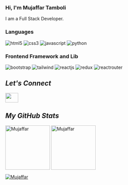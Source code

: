 
<!----------------------------------- About Section ------------------------------------>
<div>
  <h3>Hi, I'm Mujaffar Tamboli</h3>
  <p>I am a Full Stack Developer. 
    
  </p> 
</div>

<!----------------------------------- Tech Stack Section ------------------------------------>
<h3>Languages</h3>
<p>
    <img src="https://img.shields.io/badge/HTML5-E34F26?style=for-the-badge&logo=html5&logoColor=white" alt="html5" />
    <img src="https://img.shields.io/badge/CSS3-1572B6?style=for-the-badge&logo=css3&logoColor=white" alt="css3" />
    <img src="https://img.shields.io/badge/JavaScript-323330?style=for-the-badge&logo=javascript&logoColor=F7DF1E" alt="javascript" />
    <img src="https://img.shields.io/badge/Python-FFD43B?style=for-the-badge&logo=python&logoColor=blue" alt="python" />
    
</p>
<h3>Frontend Framework and Lib</h3>
<p>
    <img src="https://img.shields.io/badge/Bootstrap-563D7C?style=for-the-badge&logo=bootstrap&logoColor=white" alt="bootstrap" />
    <img src="https://img.shields.io/badge/Tailwind_CSS-38B2AC?style=for-the-badge&logo=tailwind-css&logoColor=white" alt="tailwind" />
    <img src="https://img.shields.io/badge/React JS-20232A?style=for-the-badge&logo=react&logoColor=61DAFB" alt="reactjs" />
    <img src="https://img.shields.io/badge/Redux Toolkit-593D88?style=for-the-badge&logo=redux&logoColor=white" alt="redux" />
    <img src="https://img.shields.io/badge/React_Router-CA4245?style=for-the-badge&logo=react-router&logoColor=white" alt="reactrouter" />
</p>

<!----------------------------------- Social Media Links Section ------------------------------------>

<h2><i>Let's Connect</i></h2>
<p align="left" >
 
  <a href="[(https://www.linkedin.com/in/mujaffar-tamboli-097409175)]" target="blank"><img align="center" src="https://raw.githubusercontent.com/rahuldkjain/github-profile-readme-generator/master/src/images/icons/Social/linked-in-alt.svg" alt="" height="30" width="40" /></a>
</p>

<!----------------------------------- GitHub Stats Section ------------------------------------>
<h2><i>My GitHub Stats</i></h2>
<p>
    <img align="center" src="https://github-readme-stats.vercel.app/api?username=mujaffar09&show_icons=true&include_all_commits=true&count_private=true&hide=issues,contribs&border_radius=0&locale=en&theme=dark" alt="Mujaffar" height="139" />
    <img align="center" src="https://github-readme-stats.vercel.app/api/top-langs/?username=mujaffar09&layout=compact&border_radius=0&theme=dark" alt="Mujaffar" height="139" />
</p>

<!----------------------------------- Profile View Section ------------------------------------>

<p align="left">
    <a href="https://github.com/mujaffar09">
        <img src="https://komarev.com/ghpvc/?username=mujaffar09&label=Profile%20views&color=0e75b6&style=flat" alt="Mujaffar" />
    </a>
</p>

